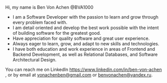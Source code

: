 Hi, my name is Ben Von Achen @BVA1000

- I am a Software Developer with the passion to learn and grow through every problem faced with.
- I am detail oriented and develop the best work possible with the intent of building software for the greatest good.
- Have appreciation for quality software and great user experience.
- Always eager to learn, grow, and adapt to new skills and technologies.
- I have both education and work experience in areas of Frontend and Backend Development, as well as Relational Databases, and Software Architectural Design.

You can reach me on LinkedIn https://www.linkedin.com/in/ben-von-achen , or by email at vonachenben@gmail.com or benvonachen@yandex.ru.

<!---
BVA1000/BVA1000 is a ✨ special ✨ repository because its `README.md` (this file) appears on your GitHub profile.
You can click the Preview link to take a look at your changes.
--->
